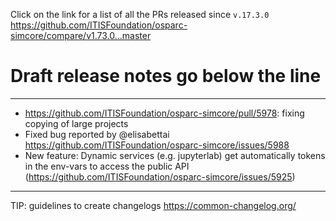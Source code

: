 Click on the link for a list of all the PRs released since `v.17.3.0` 
https://github.com/ITISFoundation/osparc-simcore/compare/v1.73.0...master

# Draft release notes go below the line

---


- https://github.com/ITISFoundation/osparc-simcore/pull/5978: fixing copying of large projects
- Fixed bug reported by @elisabettai https://github.com/ITISFoundation/osparc-simcore/issues/5988
- New feature: Dynamic services (e.g. jupyterlab) get automatically tokens in the env-vars to access the public API (https://github.com/ITISFoundation/osparc-simcore/issues/5925)



---
TIP: guidelines to create changelogs https://common-changelog.org/
